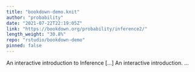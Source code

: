 ```yaml
---
title: "bookdown-demo.knit"
author: "probability"
date: "2021-07-22T22:19:05Z"
link: "https://bookdown.org/probability/inference2/"
length_weight: "30.8%"
repo: "rstudio/bookdown-demo"
pinned: false
---
```


An interactive introduction to Inference [...] An interactive introduction.  ...
